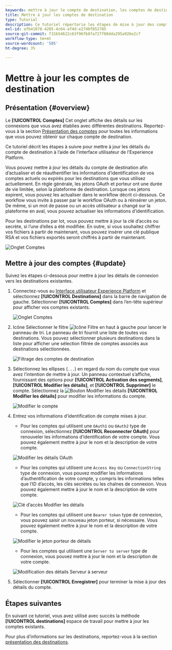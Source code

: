 ```yaml
---
keywords: mettre à jour le compte de destination, les comptes de destination, comment mettre à jour les comptes, mettre à jour la destination
title: Mettre à jour les comptes de destination
type: Tutorial
description: Ce tutoriel répertorie les étapes de mise à jour des comptes de destination dans l’interface utilisateur de Adobe Experience Platform.
exl-id: afb41878-4205-4c64-af4d-e2740f852785
source-git-commit: f31b54622c63f96fb8fa727f80dda295a926e2c7
workflow-type: tm+mt
source-wordcount: '505'
ht-degree: 3%

---
```


# Mettre à jour les comptes de destination

## Présentation {#overview}

Le **[!UICONTROL Comptes]** Cet onglet affiche des détails sur les connexions que vous avez établies avec différentes destinations. Reportez-vous à la section [Présentation des comptes](../ui/destinations-workspace.md#accounts) pour toutes les informations que vous pouvez obtenir sur chaque compte de destination.

Ce tutoriel décrit les étapes à suivre pour mettre à jour les détails du compte de destination à l’aide de l’interface utilisateur de l’Experience Platform.

Vous pouvez mettre à jour les détails du compte de destination afin d’actualiser et de réauthentifier les informations d’identification de vos comptes actuels ou expirés pour les destinations que vous utilisez actuellement. En règle générale, les jetons OAuth et porteur ont une durée de vie limitée, selon la plateforme de destination. Lorsque ces jetons expirent, vous pouvez les actualiser dans le workflow décrit ci-dessous. Ce workflow vous invite à passer par le workflow OAuth ou à réinsérer un jeton. De même, si un mot de passe ou un accès utilisateur a changé sur la plateforme en aval, vous pouvez actualiser les informations d’identification.

Pour les destinations par lot, vous pouvez mettre à jour la clé d’accès ou secrète, si l’une d’elles a été modifiée. En outre, si vous souhaitez chiffrer vos fichiers à partir de maintenant, vous pouvez insérer une clé publique RSA et vos fichiers exportés seront chiffrés à partir de maintenant.

![Onglet Comptes](../assets/ui/update-accounts/destination-accounts.png)

## Mettre à jour des comptes {#update}

Suivez les étapes ci-dessous pour mettre à jour les détails de connexion vers les destinations existantes.

1. Connectez-vous au [Interface utilisateur Experience Platform](https://platform.adobe.com/) et sélectionnez **[!UICONTROL Destinations]** dans la barre de navigation de gauche. Sélectionner **[!UICONTROL Comptes]** dans l’en-tête supérieur pour afficher vos comptes existants.

   ![Onglet Comptes](../assets/ui/update-accounts/accounts-tab.png)

2. Icône Sélectionner le filtre ![Icône Filtre](../assets/ui/update-accounts/filter.png) en haut à gauche pour lancer le panneau de tri. Le panneau de tri fournit une liste de toutes vos destinations. Vous pouvez sélectionner plusieurs destinations dans la liste pour afficher une sélection filtrée de comptes associés aux destinations sélectionnées.

   ![Filtrage des comptes de destination](../assets/ui/update-accounts/filter-accounts.png)

3. Sélectionnez les ellipses (`...`) en regard du nom du compte que vous avez l’intention de mettre à jour. Un panneau contextuel s’affiche, fournissant des options pour **[!UICONTROL Activation des segments]**, **[!UICONTROL Modifier les détails]**, et **[!UICONTROL Supprimer]** le compte. Sélectionnez la ![Bouton Modifier les détails](../assets/ui/workspace/pencil-icon.png) **[!UICONTROL Modifier les détails]** pour modifier les informations du compte.

   ![Modifier le compte](../assets/ui/update-accounts/accounts-edit.png)

4. Entrez vos informations d’identification de compte mises à jour.

   * Pour les comptes qui utilisent une `OAuth1` ou `OAuth2` type de connexion, sélectionnez **[!UICONTROL Reconnecter OAuth]** pour renouveler les informations d’identification de votre compte. Vous pouvez également mettre à jour le nom et la description de votre compte.

   ![Modifier les détails OAuth](../assets/ui/update-accounts/edit-details-oauth.png)

   * Pour les comptes qui utilisent une `Access Key` ou `ConnectionString` type de connexion, vous pouvez modifier les informations d’authentification de votre compte, y compris les informations telles que l’ID d’accès, les clés secrètes ou les chaînes de connexion. Vous pouvez également mettre à jour le nom et la description de votre compte.

   ![Clé d’accès Modifier les détails](../assets/ui/update-accounts/edit-details-key.png)

   * Pour les comptes qui utilisent une `Bearer token` type de connexion, vous pouvez saisir un nouveau jeton porteur, si nécessaire. Vous pouvez également mettre à jour le nom et la description de votre compte.

   ![Modifier le jeton porteur de détails](../assets/ui/update-accounts/edit-details-bearer.png)

   * Pour les comptes qui utilisent une `Server to server` type de connexion, vous pouvez mettre à jour le nom et la description de votre compte.

   ![Modification des détails Serveur à serveur](../assets/ui/update-accounts/edit-details-s2s.png)

5. Sélectionner **[!UICONTROL Enregistrer]** pour terminer la mise à jour des détails du compte.

## Étapes suivantes

En suivant ce tutoriel, vous avez utilisé avec succès la méthode **[!UICONTROL destinations]** espace de travail pour mettre à jour les comptes existants.

Pour plus d’informations sur les destinations, reportez-vous à la section [présentation des destinations](../catalog/overview.md).